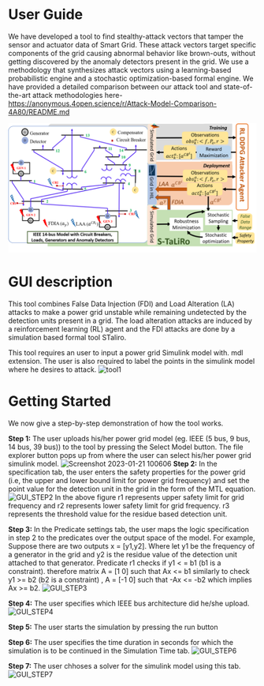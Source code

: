 User Guide
===========

We have developed a tool to find stealthy-attack vectors that tamper the sensor and actuator data of Smart Grid. These attack vectors target specific components of the grid causing abnormal behavior like brown-outs, without getting discovered by the anomaly detectors present in the grid. We use a methodology that synthesizes attack vectors using a learning-based probabilistic engine and a stochastic optimization-based formal engine. We have provided a detailed comparison between our attack tool and state-of-the-art attack methodologies here- https://anonymous.4open.science/r/Attack-Model-Comparison-4A80/README.md 

![alt text](images/toolSetup.png)

GUI description
================
This tool combines False Data Injection (FDI) and Load Alteration (LA) attacks to make a power grid unstable while remaining undetected by the detection units present in a grid. The load alteration attacks are induced by a reinforcement learning (RL) agent and the FDI attacks are done by a simulation based formal tool STaliro.

This tool requires an user to input a power grid Simulink model with. mdl extension. The user is also required to label the points in the simulink model where he desires to attack.
![tool1](https://user-images.githubusercontent.com/103938112/213846935-f0252abd-7c63-43cb-b0d4-58fc5f5728b6.png)


Getting Started
================
We now give a step-by-step demonstration of how the tool works.

**Step 1:**
The user uploads his/her power grid model (eg. IEEE (5 bus, 9 bus, 14 bus, 39 bus)) to the tool by pressing the Select Model button. The file explorer button pops up from where the user can select his/her power grid simulink model.
![Screenshot 2023-01-21 100606](https://user-images.githubusercontent.com/103938112/213847320-e21604a5-b92b-43b1-9408-130dc4ca08a2.png)
**Step 2:**
In the specification tab, the user enters the safety properties for the power grid (i.e, the upper and lower bound limit for power grid frequency) and set the point value for the detection unit in the grid in the form of the MTL equation. 
![GUI_STEP2](https://user-images.githubusercontent.com/103938112/213848253-6e77bccb-2f08-41f4-a879-a5479fe5e45c.png)
In the above figure r1 represents upper safety limit for grid frequency and r2 represents lower safety limit for grid frequency. r3 represents the threshold value for the residue based detection unit.

**Step 3:**
In the Predicate settings tab, the user maps the logic specification in step 2 to the predicates over the output space of the model.
For example, Suppose there are two outputs x = [y1,y2]. Where let y1 be the frequency of a generator in the grid and y2 is the residue value of the detection unit attached to that generator.
 Predicate r1 checks if y1 < = b1 (b1 is a constraint).
 therefore matrix A = [1 0] such that Ax <= b1
 similarly to check y1 >= b2 (b2 is a constraint) , A = [-1 0]  such that -Ax <= -b2 which implies Ax >= b2.
 ![GUI_STEP3](https://user-images.githubusercontent.com/103938112/213849028-3915a34b-2070-4fa1-a037-ffc7be1474c7.png)
 
 **Step 4:**
 The user specifies which IEEE bus architecture did he/she upload. 
 ![GUI_STEP4](https://user-images.githubusercontent.com/103938112/213849659-daea62e2-c310-4f01-8ef9-de309087edd3.png)

**Step 5:**
The user starts the simulation by pressing the run button

**Step 6:**
The user specifies the time duration in seconds for which the simulation is to be continued in the Simulation Time tab.
![GUI_STEP6](https://user-images.githubusercontent.com/103938112/213858471-ad81cf97-6657-4e6a-96b0-cc23849ccca0.png)

**Step 7:**
The user chhoses a solver for the simulink model using this tab.</br>
![GUI_STEP7](https://user-images.githubusercontent.com/103938112/213858567-c69eb222-e11a-4167-aa3d-7a964cdbda05.png)

